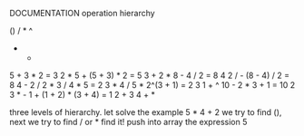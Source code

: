 DOCUMENTATION
operation hierarchy

()
/ * ^  
- + 

5 + 3 * 2 = 3 2 * 5 +
(5 + 3) * 2 = 5 3 + 2 *
8 - 4 / 2 = 8 4 2 / -
(8 - 4) / 2 = 8 4 - 2 /
2 * 3 / 4 * 5 = 2 3 * 4 / 5 * 
2^(3 + 1) = 2 3 1 + ^ 
10 - 2 * 3 + 1 = 10 2 3 * - 1 + 
(1 + 2) * (3 + 4) = 1 2 + 3 4 + *

three levels of hierarchy. 
let solve the example 5 * 4 + 2 
we try to find (), next we try to find / or * 
find it! push into array the expression 5 
